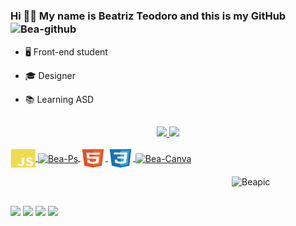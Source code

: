 ### Hi 👋🏻 My name is Beatriz Teodoro and this is my GitHub <img align="center" alt="Bea-github" height="30" width="40" src="https://cdn.jsdelivr.net/gh/devicons/devicon/icons/github/github-original.svg">

- 🖥️ Front-end student
- 🎓 Designer
- 📚 Learning ASD 

  ##

<div align="center">
  <a href="https://github.com/beateodoro">
  <img height="150em" src="https://github-readme-stats.vercel.app/api?username=beateodoro&show_icons=true&theme=radical&include_all_commits=true&count_private=true"/>
  <img height="150em" src="https://github-readme-stats.vercel.app/api/top-langs/?username=beateodoro&layout=compact&langs_count=7&theme=radical"/>
</div>
<div style="display: inline_block"><br>
  <img align="center" alt="Bea-Js" height="30" width="40" src="https://raw.githubusercontent.com/devicons/devicon/master/icons/javascript/javascript-plain.svg">
  <img align="center" alt="Bea-Ps" height="30" width="40" src="https://cdn.jsdelivr.net/gh/devicons/devicon/icons/photoshop/photoshop-plain.svg">
  <img align="center" alt="Bea-HTML" height="30" width="40" src="https://raw.githubusercontent.com/devicons/devicon/master/icons/html5/html5-original.svg">
  <img align="center" alt="Bea-CSS" height="30" width="40" src="https://raw.githubusercontent.com/devicons/devicon/master/icons/css3/css3-original.svg">
  <img align="center" alt="Bea-Canva" height="30" width="40" src="https://cdn.jsdelivr.net/gh/devicons/devicon/icons/canva/canva-original.svg">

  <a href="https://picasion.com/"><img src="https://i.picasion.com/pic92/31c0ee74aa29d020fa846e8912f15f28.gif" align="right" width="150" height="150" border="radius:50px" alt="Beapic" /></a><br /><a href="https://picasion.com/">
</div>

  ##

<div> 
  <a href="https://www.instagram.com/teodorobeatriz" target="_blank"><img src="https://img.shields.io/badge/-Instagram-%23E4405F?style=for-the-badge&logo=instagram&logoColor=white" target="_blank"></a>
  <a href="https://discord.gg/7QbpQyyq" target="_blank"><img src="https://img.shields.io/badge/Discord-7289DA?style=for-the-badge&logo=discord&logoColor=white" target="_blank"></a> 
  <a href = "mailto:b.teodoro@hotmail.com.br"><img src="https://img.shields.io/badge/Microsoft_Outlook-0078D4?style=for-the-badge&logo=microsoft-outlook&logoColor=white" target="_blank"></a>
  <a href="https://www.linkedin.com/in/beatriz-teodoro-001285106//" target="_blank"><img src="https://img.shields.io/badge/-LinkedIn-%230077B5?style=for-the-badge&logo=linkedin&logoColor=white" target="_blank"></a> 

  </div>
